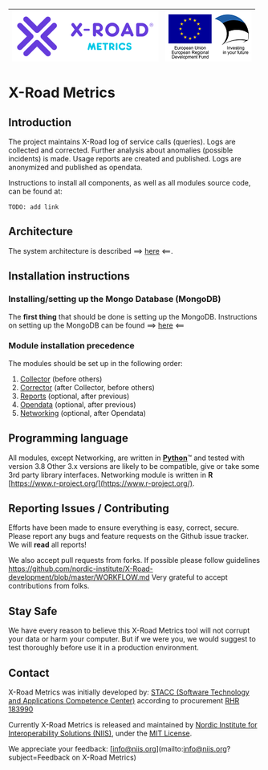 
| [![X-ROAD](docs/img/xroad-metrics-100.png)](https://x-road.global/) | ![European Union / European Regional Development Fund / Investing in your future](docs/img/eu_rdf_100_en.png "Documents that are tagged with EU/SF logos must keep the logos until 1.11.2022. If it has not stated otherwise in the documentation. If new documentation is created  using EU/SF resources the logos must be tagged appropriately so that the deadline for logos could be found.") |
| :-------------------------------------------------- | -------------------------: |

# X-Road Metrics

## Introduction

The project maintains X-Road log of service calls (queries). 
Logs are collected and corrected. 
Further analysis about anomalies (possible incidents) is made. 
Usage reports are created and published. 
Logs are anonymized and published as opendata.

Instructions to install all components, as well as all modules source code, can be found at:

```
TODO: add link
```

## Architecture

The system architecture is described ==> [here](./docs/system_architecture.md) <==.

## Installation instructions

### Installing/setting up the Mongo Database (MongoDB)

The **first thing** that should be done is setting up the MongoDB. 
Instructions on setting up the MongoDB can be found ==> [here](./docs/database_module.md) <==

### Module installation precedence

The modules should be set up in the following order:
 
1. [Collector](./docs/collector_module.md) (before others)
2. [Corrector](./docs/corrector_module.md) (after Collector, before others)
3. [Reports](./docs/reports_module.md) (optional, after previous)
4. [Opendata](./docs/opendata_module.md) (optional, after previous)
5. [Networking](./docs/networking_module.md) (optional, after Opendata)

## Programming language

All modules, except Networking, are written in [**Python**](https://www.python.org/)&trade; and tested with version 3.8 
Other 3.x versions are likely to be compatible, give or take some 3rd party library interfaces.
Networking module is written in **R** [https://www.r-project.org/](https://www.r-project.org/).

## Reporting Issues / Contributing

Efforts have been made to ensure everything is easy, correct, secure. 
Please report any bugs and feature requests on the Github issue tracker. 
We will **read** all reports!

We also accept pull requests from forks. 
If possible please follow guidelines https://github.com/nordic-institute/X-Road-development/blob/master/WORKFLOW.md
Very grateful to accept contributions from folks.

## Stay Safe

We have every reason to believe this X-Road Metrics tool will not corrupt your data or harm your computer. 
But if we were you, we would suggest to test thoroughly before use it in a production environment.


## Contact
X-Road Metrics was initially developed by: [STACC (Software Technology and Applications Competence Center)](https://www.stacc.ee/en/) according to procurement [RHR 183990](https://riigihanked.riik.ee/register/hange/183990)

Currently X-Road Metrics is released and maintained by [Nordic Institute for Interoperability Solutions (NIIS)](https://niis.org), under the [MIT License](LICENSE.MD).

We appreciate your feedback: [info@niis.org](mailto:info@niis.org?subject=Feedback on X-Road Metrics)
